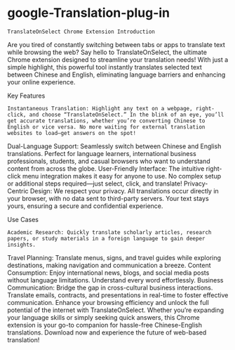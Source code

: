 # google-Translation-plug-in
    TranslateOnSelect Chrome Extension Introduction
Are you tired of constantly switching between tabs or apps to translate text while browsing the web? Say hello to TranslateOnSelect, the ultimate Chrome extension designed to streamline your translation needs! With just a simple highlight, this powerful tool instantly translates selected text between Chinese and English, eliminating language barriers and enhancing your online experience.

Key Features

    Instantaneous Translation: Highlight any text on a webpage, right-click, and choose “TranslateOnSelect.” In the blink of an eye, you’ll get accurate translations, whether you’re converting Chinese to English or vice versa. No more waiting for external translation websites to load—get answers on the spot!
Dual-Language Support: Seamlessly switch between Chinese and English translations. Perfect for language learners, international business professionals, students, and casual browsers who want to understand content from across the globe.
User-Friendly Interface: The intuitive right-click menu integration makes it easy for anyone to use. No complex setup or additional steps required—just select, click, and translate!
Privacy-Centric Design: We respect your privacy. All translations occur directly in your browser, with no data sent to third-party servers. Your text stays yours, ensuring a secure and confidential experience.

Use Cases

    Academic Research: Quickly translate scholarly articles, research papers, or study materials in a foreign language to gain deeper insights.
Travel Planning: Translate menus, signs, and travel guides while exploring destinations, making navigation and communication a breeze.
Content Consumption: Enjoy international news, blogs, and social media posts without language limitations. Understand every word effortlessly.
Business Communication: Bridge the gap in cross-cultural business interactions. Translate emails, contracts, and presentations in real-time to foster effective communication.
Enhance your browsing efficiency and unlock the full potential of the internet with TranslateOnSelect. Whether you’re expanding your language skills or simply seeking quick answers, this Chrome extension is your go-to companion for hassle-free Chinese-English translations. Download now and experience the future of web-based translation!

